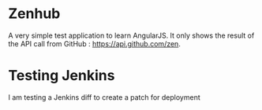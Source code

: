 # Zenhub

A very simple test application to learn AngularJS. It only shows the result of the API call from GitHub : https://api.github.com/zen.

# Testing Jenkins

I am testing a Jenkins diff to create a patch for deployment
